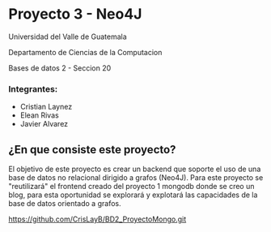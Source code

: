 # Proyecto 3 - Neo4J

Universidad del Valle de Guatemala

Departamento de Ciencias de la Computacion

Bases de datos 2 - Seccion 20

### Integrantes:
- Cristian Laynez
- Elean Rivas
- Javier Alvarez

## ¿En que consiste este proyecto?

El objetivo de este proyecto es crear un backend que soporte el uso de una base de datos no relacional dirigido a grafos (Neo4J). Para este proyecto se "reutilizará" el frontend creado del proyecto 1 mongodb donde se creo un blog, para esta oportunidad se explorará y explotará las capacidades de la base de datos orientado a grafos.

https://github.com/CrisLayB/BD2_ProyectoMongo.git
